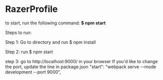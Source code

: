 # RazerProfile

to start, run the following command:
**$ npm start**

Steps to run:

Step 1: Go to directory and run 
$ npm install

Step 2: run
$ npm start

step 3: go to http://localhost:9000/ in your browser
If you'd like to change the port, update the line in package.json
"start": "webpack serve --mode development --port 9000",